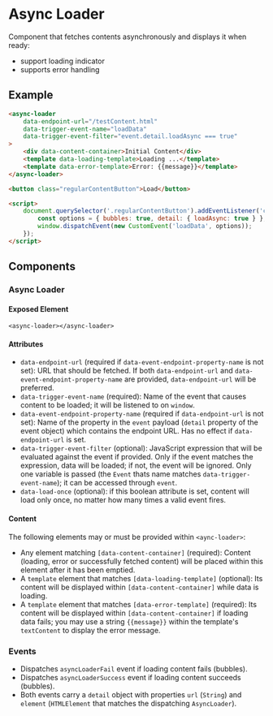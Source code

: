 # Async Loader

Component that fetches contents asynchronously and displays it when ready:
- support loading indicator
- supports error handling

## Example

```html
<async-loader
    data-endpoint-url="/testContent.html"
    data-trigger-event-name="loadData"
    data-trigger-event-filter="event.detail.loadAsync === true"
>
    <div data-content-container>Initial Content</div>
    <template data-loading-template>Loading ...</template>
    <template data-error-template>Error: {{message}}</template>
</async-loader>

<button class="regularContentButton">Load</button>

<script>
    document.querySelector('.regularContentButton').addEventListener('click', () => {
        const options = { bubbles: true, detail: { loadAsync: true } };
        window.dispatchEvent(new CustomEvent('loadData', options));
    });
</script>
```

## Components

### Async Loader

#### Exposed Element
`<async-loader></async-loader>`

#### Attributes
- `data-endpoint-url` (required if `data-event-endpoint-property-name` is not set): URL that should be fetched.
If both `data-endpoint-url` and `data-event-endpoint-property-name` are provided, `data-endpoint-url` will be preferred.
- `data-trigger-event-name` (required): Name of the event that causes content to be loaded; it will
be listened to on `window`.
- `data-event-endpoint-property-name` (required if `data-endpoint-url` is not set): Name of the property 
in the `event` payload (`detail` property of the event object) which contains the endpoint URL.
Has no effect if `data-endpoint-url` is set.
- `data-trigger-event-filter` (optional): JavaScript expression that will be evaluated against
the event if provided. Only if the event matches the expression, data will be loaded; if not, the
event will be ignored. Only one variable is passed (the `Event` thats name matches
`data-trigger-event-name`); it can be accessed through `event`.
- `data-load-once` (optional): if this boolean attribute is set, content will load only once,
no matter how many times a valid event fires.

#### Content
The following elements may or must be provided within `<aync-loader>`:
- Any element matching `[data-content-container]` (required): Content (loading, error or 
successfully fetched content) will be placed within this element after it has been emptied.
- A `template` element that matches `[data-loading-template]` (optional): Its content will be
displayed within `[data-content-container]` while data is loading.
- A `template` element that matches `[data-error-template]` (required): Its content will be
displayed within `[data-content-container]` if loading data fails; you may use a string
`{{message}}` within the template's `textContent` to display the error message.

### Events
- Dispatches `asyncLoaderFail` event if loading content fails (bubbles).
- Dispatches `asyncLoaderSuccess` event if loading content succeeds (bubbles).
- Both events carry a `detail` object with properties `url` (`String`) and `element`
(`HTMLElement` that matches the dispatching `AsyncLoader`).
